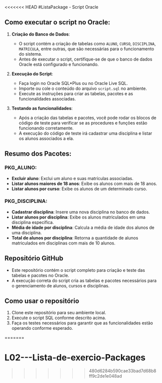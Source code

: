 <<<<<<< HEAD
#ListaPackage - Script Oracle

## Como executar o script no Oracle:

1. **Criação do Banco de Dados**:
   - O script contém a criação de tabelas como `ALUNO`, `CURSO`, `DISCIPLINA`, `MATRICULA`, entre outras, que são necessárias para o funcionamento do sistema.
   - Antes de executar o script, certifique-se de que o banco de dados Oracle está configurado e funcionando.

2. **Execução do Script**:
   - Faça login no Oracle SQL*Plus ou no Oracle Live SQL.
   - Importe ou cole o conteúdo do arquivo `script.sql` no ambiente.
   - Execute as instruções para criar as tabelas, pacotes e as funcionalidades associadas.

3. **Testando as funcionalidades**:
   - Após a criação das tabelas e pacotes, você pode rodar os blocos de código de teste para verificar se as procedures e funções estão funcionando corretamente.
   - A execução do código de teste irá cadastrar uma disciplina e listar os alunos associados a ela.

## Resumo dos Pacotes:

### **PKG_ALUNO**:
- **Excluir aluno**: Exclui um aluno e suas matrículas associadas.
- **Listar alunos maiores de 18 anos**: Exibe os alunos com mais de 18 anos.
- **Listar alunos por curso**: Exibe os alunos de um determinado curso.

### **PKG_DISCIPLINA**:
- **Cadastrar disciplina**: Insere uma nova disciplina no banco de dados.
- **Listar alunos por disciplina**: Exibe os alunos matriculados em uma disciplina específica.
- **Média de idade por disciplina**: Calcula a média de idade dos alunos de uma disciplina.
- **Total de alunos por disciplina**: Retorna a quantidade de alunos matriculados em disciplinas com mais de 10 alunos.

## Repositório GitHub

- Este repositório contém o script completo para criação e teste das tabelas e pacotes no Oracle.
- A execução correta do script cria as tabelas e pacotes necessários para o gerenciamento de alunos, cursos e disciplinas.

## Como usar o repositório

1. Clone este repositório para seu ambiente local.
2. Execute o script SQL conforme descrito acima.
3. Faça os testes necessários para garantir que as funcionalidades estão operando conforme esperado.

=======
# L02---Lista-de-exercio-Packages
>>>>>>> 480d6284b590cae33bad7d68b8ff9c2de1e048ad
